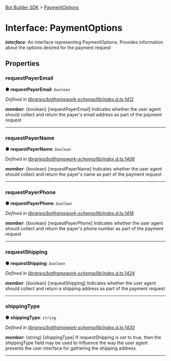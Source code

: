[Bot Builder SDK](../README.md) > [PaymentOptions](../interfaces/botbuilder.paymentoptions.md)



# Interface: PaymentOptions

*__interface__*: An interface representing PaymentOptions. Provides information about the options desired for the payment request



## Properties
<a id="requestpayeremail"></a>

###  requestPayerEmail

**●  requestPayerEmail**:  *`boolean`* 

*Defined in [libraries/botframework-schema/lib/index.d.ts:1412](https://github.com/Microsoft/botbuilder-js/blob/57c9ba8/libraries/botframework-schema/lib/index.d.ts#L1412)*


*__member__*: {boolean} [requestPayerEmail] Indicates whether the user agent should collect and return the payer's email address as part of the payment request





___

<a id="requestpayername"></a>

###  requestPayerName

**●  requestPayerName**:  *`boolean`* 

*Defined in [libraries/botframework-schema/lib/index.d.ts:1406](https://github.com/Microsoft/botbuilder-js/blob/57c9ba8/libraries/botframework-schema/lib/index.d.ts#L1406)*


*__member__*: {boolean} [requestPayerName] Indicates whether the user agent should collect and return the payer's name as part of the payment request





___

<a id="requestpayerphone"></a>

###  requestPayerPhone

**●  requestPayerPhone**:  *`boolean`* 

*Defined in [libraries/botframework-schema/lib/index.d.ts:1418](https://github.com/Microsoft/botbuilder-js/blob/57c9ba8/libraries/botframework-schema/lib/index.d.ts#L1418)*


*__member__*: {boolean} [requestPayerPhone] Indicates whether the user agent should collect and return the payer's phone number as part of the payment request





___

<a id="requestshipping"></a>

###  requestShipping

**●  requestShipping**:  *`boolean`* 

*Defined in [libraries/botframework-schema/lib/index.d.ts:1424](https://github.com/Microsoft/botbuilder-js/blob/57c9ba8/libraries/botframework-schema/lib/index.d.ts#L1424)*


*__member__*: {boolean} [requestShipping] Indicates whether the user agent should collect and return a shipping address as part of the payment request





___

<a id="shippingtype"></a>

###  shippingType

**●  shippingType**:  *`string`* 

*Defined in [libraries/botframework-schema/lib/index.d.ts:1430](https://github.com/Microsoft/botbuilder-js/blob/57c9ba8/libraries/botframework-schema/lib/index.d.ts#L1430)*


*__member__*: {string} [shippingType] If requestShipping is set to true, then the shippingType field may be used to influence the way the user agent presents the user interface for gathering the shipping address





___


